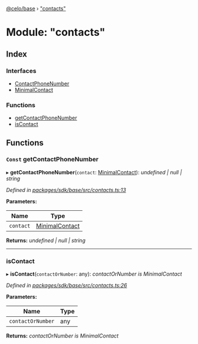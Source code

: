 [@celo/base](../README.md) › ["contacts"](_contacts_.md)

# Module: "contacts"

## Index

### Interfaces

* [ContactPhoneNumber](../interfaces/_contacts_.contactphonenumber.md)
* [MinimalContact](../interfaces/_contacts_.minimalcontact.md)

### Functions

* [getContactPhoneNumber](_contacts_.md#const-getcontactphonenumber)
* [isContact](_contacts_.md#iscontact)

## Functions

### `Const` getContactPhoneNumber

▸ **getContactPhoneNumber**(`contact`: [MinimalContact](../interfaces/_contacts_.minimalcontact.md)): *undefined | null | string*

*Defined in [packages/sdk/base/src/contacts.ts:13](https://github.com/celo-org/celo-monorepo/blob/master/packages/sdk/base/src/contacts.ts#L13)*

**Parameters:**

Name | Type |
------ | ------ |
`contact` | [MinimalContact](../interfaces/_contacts_.minimalcontact.md) |

**Returns:** *undefined | null | string*

___

###  isContact

▸ **isContact**(`contactOrNumber`: any): *contactOrNumber is MinimalContact*

*Defined in [packages/sdk/base/src/contacts.ts:26](https://github.com/celo-org/celo-monorepo/blob/master/packages/sdk/base/src/contacts.ts#L26)*

**Parameters:**

Name | Type |
------ | ------ |
`contactOrNumber` | any |

**Returns:** *contactOrNumber is MinimalContact*
